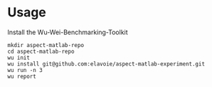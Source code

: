 
# Usage

Install the Wu-Wei-Benchmarking-Toolkit

    mkdir aspect-matlab-repo
    cd aspect-matlab-repo
    wu init
    wu install git@github.com:elavoie/aspect-matlab-experiment.git
    wu run -n 3
    wu report
